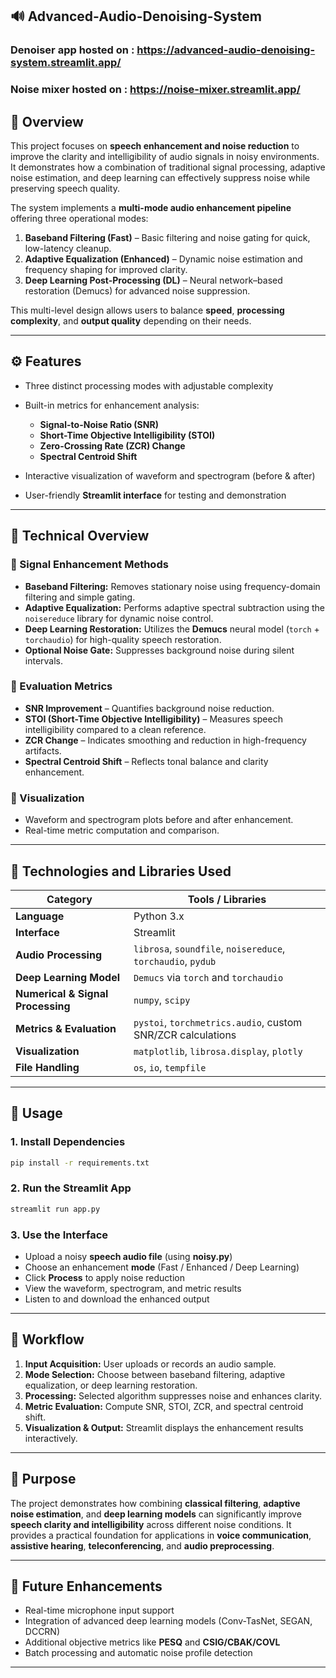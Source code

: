 
## 🔊 Advanced-Audio-Denoising-System

### Denoiser app hosted on : https://advanced-audio-denoising-system.streamlit.app/
### Noise mixer hosted on : https://noise-mixer.streamlit.app/
## 📖 Overview

This project focuses on **speech enhancement and noise reduction** to improve the clarity and intelligibility of audio signals in noisy environments.
It demonstrates how a combination of traditional signal processing, adaptive noise estimation, and deep learning can effectively suppress noise while preserving speech quality.

The system implements a **multi-mode audio enhancement pipeline** offering three operational modes:

1. **Baseband Filtering (Fast)** – Basic filtering and noise gating for quick, low-latency cleanup.
2. **Adaptive Equalization (Enhanced)** – Dynamic noise estimation and frequency shaping for improved clarity.
3. **Deep Learning Post-Processing (DL)** – Neural network–based restoration (Demucs) for advanced noise suppression.

This multi-level design allows users to balance **speed**, **processing complexity**, and **output quality** depending on their needs.

---

## ⚙️ Features

* Three distinct processing modes with adjustable complexity
* Built-in metrics for enhancement analysis:

  * **Signal-to-Noise Ratio (SNR)**
  * **Short-Time Objective Intelligibility (STOI)**
  * **Zero-Crossing Rate (ZCR) Change**
  * **Spectral Centroid Shift**
* Interactive visualization of waveform and spectrogram (before & after)
* User-friendly **Streamlit interface** for testing and demonstration

---

## 🧠 Technical Overview

### 🔹 Signal Enhancement Methods

* **Baseband Filtering:** Removes stationary noise using frequency-domain filtering and simple gating.
* **Adaptive Equalization:** Performs adaptive spectral subtraction using the `noisereduce` library for dynamic noise control.
* **Deep Learning Restoration:** Utilizes the **Demucs** neural model (`torch` + `torchaudio`) for high-quality speech restoration.
* **Optional Noise Gate:** Suppresses background noise during silent intervals.

### 🔹 Evaluation Metrics

* **SNR Improvement** – Quantifies background noise reduction.
* **STOI (Short-Time Objective Intelligibility)** – Measures speech intelligibility compared to a clean reference.
* **ZCR Change** – Indicates smoothing and reduction in high-frequency artifacts.
* **Spectral Centroid Shift** – Reflects tonal balance and clarity enhancement.

### 🔹 Visualization

* Waveform and spectrogram plots before and after enhancement.
* Real-time metric computation and comparison.

---

## 🧰 Technologies and Libraries Used

| Category                          | Tools / Libraries                                            |
| --------------------------------- | ------------------------------------------------------------ |
| **Language**                      | Python 3.x                                                   |
| **Interface**                     | Streamlit                                                    |
| **Audio Processing**              | `librosa`, `soundfile`, `noisereduce`, `torchaudio`, `pydub` |
| **Deep Learning Model**           | `Demucs` via `torch` and `torchaudio`                        |
| **Numerical & Signal Processing** | `numpy`, `scipy`                                             |
| **Metrics & Evaluation**          | `pystoi`, `torchmetrics.audio`, custom SNR/ZCR calculations  |
| **Visualization**                 | `matplotlib`, `librosa.display`, `plotly`                    |
| **File Handling**                 | `os`, `io`, `tempfile`                                       |

---

## 🚀 Usage

### 1. Install Dependencies

```bash
pip install -r requirements.txt
```

### 2. Run the Streamlit App

```bash
streamlit run app.py
```

### 3. Use the Interface

* Upload a noisy **speech audio file** (using **noisy.py**)
* Choose an enhancement **mode** (Fast / Enhanced / Deep Learning)
* Click **Process** to apply noise reduction
* View the waveform, spectrogram, and metric results
* Listen to and download the enhanced output

---

## 🧩 Workflow

1. **Input Acquisition:** User uploads or records an audio sample.
2. **Mode Selection:** Choose between baseband filtering, adaptive equalization, or deep learning restoration.
3. **Processing:** Selected algorithm suppresses noise and enhances clarity.
4. **Metric Evaluation:** Compute SNR, STOI, ZCR, and spectral centroid shift.
5. **Visualization & Output:** Streamlit displays the enhancement results interactively.

---

## 🎯 Purpose

The project demonstrates how combining **classical filtering**, **adaptive noise estimation**, and **deep learning models** can significantly improve **speech clarity and intelligibility** across different noise conditions.
It provides a practical foundation for applications in **voice communication**, **assistive hearing**, **teleconferencing**, and **audio preprocessing**.

---

## 🧾 Future Enhancements

* Real-time microphone input support
* Integration of advanced deep learning models (Conv-TasNet, SEGAN, DCCRN)
* Additional objective metrics like **PESQ** and **CSIG/CBAK/COVL**
* Batch processing and automatic noise profile detection

---


